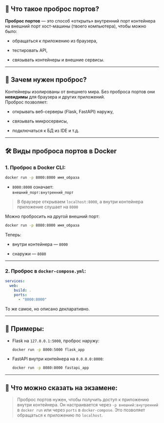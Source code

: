 
## 🔌 Что такое проброс портов?

**Проброс портов** — это способ «открыть» внутренний порт контейнера на внешний порт хост-машины (твоего компьютера), чтобы можно было:

- обращаться к приложению из браузера,
    
- тестировать API,
    
- связывать контейнеры и внешние сервисы.
    

---

## 🧭 Зачем нужен проброс?

Контейнеры изолированы от внешнего мира. Без проброса портов они **невидимы** для браузера и других приложений.  
Проброс позволяет:

- открывать веб-серверы (Flask, FastAPI) наружу,
    
- связывать микросервисы,
    
- подключаться к БД из IDE и т.д.
    

---

## 🛠️ Виды проброса портов в Docker

### 1. **Проброс в Docker CLI:**

```bash
docker run -p 8000:8000 имя_образа
```

- `8000:8000` означает:  
    `внешний_порт:внутренний_порт`
    

> В браузере открываем `localhost:8000`, а внутри контейнера приложение слушает на `8000`

Можно пробросить на другой внешний порт:

```bash
docker run -p 8080:8000 имя_образа
```

Теперь:

- внутри контейнера — `8000`
    
- снаружи — `8080`
    

---

### 2. **Проброс в `docker-compose.yml`:**

```yaml
services:
  web:
    build: .
    ports:
      - "8000:8000"
```

То же самое, но описано декларативно.

---

## 📌 Примеры:

- Flask на `127.0.0.1:5000`, проброс наружу:
    
    ```bash
    docker run -p 8000:5000 flask_app
    ```
    
- FastAPI внутри контейнера на `0.0.0.0:8000`:
    
    ```bash
    docker run -p 8080:8000 fastapi_app
    ```
    

---

## 📝 Что можно сказать на экзамене:

> Проброс портов нужен, чтобы получить доступ к приложению внутри контейнера. Он настраивается через `-p внешний:внутренний` в `docker run` или через `ports` в `docker-compose`. Это позволяет обращаться к приложению по `localhost`.
